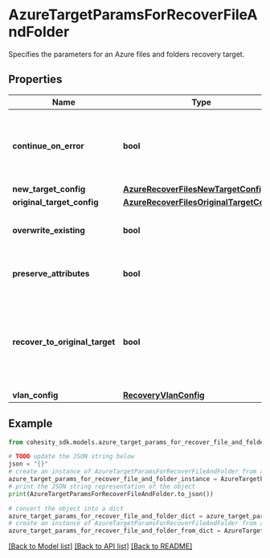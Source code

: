 # AzureTargetParamsForRecoverFileAndFolder

Specifies the parameters for an Azure files and folders recovery target.

## Properties

Name | Type | Description | Notes
------------ | ------------- | ------------- | -------------
**continue_on_error** | **bool** | Specifies whether to continue recovering other files if one of the objects encounters an error. Default is false. | [optional] 
**new_target_config** | [**AzureRecoverFilesNewTargetConfig**](AzureRecoverFilesNewTargetConfig.md) |  | [optional] 
**original_target_config** | [**AzureRecoverFilesOriginalTargetConfig**](AzureRecoverFilesOriginalTargetConfig.md) |  | [optional] 
**overwrite_existing** | **bool** | Specifies whether to overwrite the existing files. Default is true. | [optional] 
**preserve_attributes** | **bool** | Specifies whether to preserve original file/folder attributes. Default is true. | [optional] 
**recover_to_original_target** | **bool** | Specifies whether to recover to the original target. If true, originalTargetConfig must be specified. If false, newTargetConfig must be specified. | 
**vlan_config** | [**RecoveryVlanConfig**](RecoveryVlanConfig.md) |  | [optional] 

## Example

```python
from cohesity_sdk.models.azure_target_params_for_recover_file_and_folder import AzureTargetParamsForRecoverFileAndFolder

# TODO update the JSON string below
json = "{}"
# create an instance of AzureTargetParamsForRecoverFileAndFolder from a JSON string
azure_target_params_for_recover_file_and_folder_instance = AzureTargetParamsForRecoverFileAndFolder.from_json(json)
# print the JSON string representation of the object
print(AzureTargetParamsForRecoverFileAndFolder.to_json())

# convert the object into a dict
azure_target_params_for_recover_file_and_folder_dict = azure_target_params_for_recover_file_and_folder_instance.to_dict()
# create an instance of AzureTargetParamsForRecoverFileAndFolder from a dict
azure_target_params_for_recover_file_and_folder_from_dict = AzureTargetParamsForRecoverFileAndFolder.from_dict(azure_target_params_for_recover_file_and_folder_dict)
```
[[Back to Model list]](../README.md#documentation-for-models) [[Back to API list]](../README.md#documentation-for-api-endpoints) [[Back to README]](../README.md)


